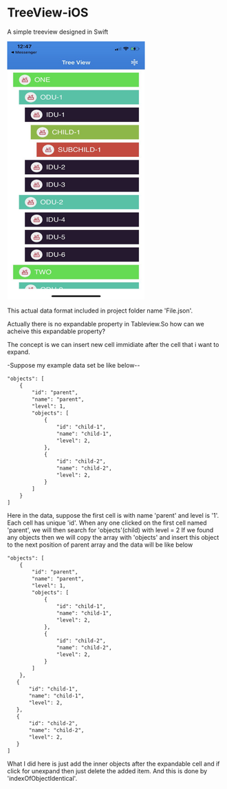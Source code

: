 # TreeView-iOS
A simple treeview designed in Swift

<img src = "expand.jpeg" width="320" height="600">

 This actual data format included in project folder name 'File.json'.
 
 Actually there is no expandable property in Tableview.So how can we acheive this expandable property?
 
 The concept is we can insert new cell immidiate after the cell that i want to expand.
 
 -Suppose my example data set be like below--
 ```
 "objects": [
     {
         "id": "parent",
         "name": "parent",
         "level": 1,
         "objects": [
             {
                 "id": "child-1",
                 "name": "child-1",
                 "level": 2,
             },
             {
                 "id": "child-2",
                 "name": "child-2",
                 "level": 2,
             }
         ]
     }
 ]
 ```
 Here in the data, suppose the first cell is with name 'parent' and level is '1'.
 Each cell has unique 'id'.
 When any one clicked on the first cell named 'parent', we will then search for 'objects'(child) with level = 2
 If we found any objects then we will copy the array with 'objects' and insert this object to the next position of parent array and the data will be like below
 ```
 "objects": [
     {
         "id": "parent",
         "name": "parent",
         "level": 1,
         "objects": [
             {
                 "id": "child-1",
                 "name": "child-1",
                 "level": 2,
             },
             {
                 "id": "child-2",
                 "name": "child-2",
                 "level": 2,
             }
         ]
     },
    {
        "id": "child-1",
        "name": "child-1",
        "level": 2,
    },
    {
        "id": "child-2",
        "name": "child-2",
        "level": 2,
    }
 ]
 ```
  What I did here is just add the inner objects after the expandable cell and if click for unexpand then just delete the added item. 
  And this is done by 'indexOfObjectIdentical'.
